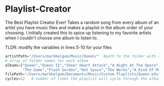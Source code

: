 # Playlist-Creator
The Best Playlist Creator Ever! Takes a random song from every album of an artist you have music files and makes a playlist in the album order of your choosing. I initially created this to spice up listening to my favorite artists when I couldn't choose one album to listen to.

TLDR: modify the variables in lines 5-10 for your files

```python
artistPath="/Users/markbelgum/Music/Queen/"  #path to the folder with all of the albums you want to pull from
# array of folder names for each album
albums=["Queen","Queen II","Sheer Heart Attack","A Night At The Opera","A Day At The Races","News Of The World","Jazz",
        "The Game","Flash Gordon","Hot Space","The Works","A Kind Of Magic","The Miracle","Innuendo","Made In Heaven"]
filePath="/Users/markbelgum/Documents/Music/Custom Playlists/Queen.m3u" # path to the file to be imported into iTunes
cycles=12   # number of times the playlist will cycle through the albums as an integer
```
